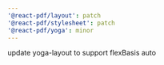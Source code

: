```yaml
---
'@react-pdf/layout': patch
'@react-pdf/stylesheet': patch
'@react-pdf/yoga': minor
---
```


update yoga-layout to support flexBasis auto
